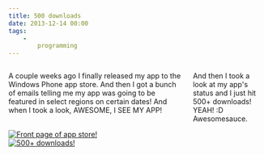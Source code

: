 ```yaml
---
title: 500 downloads
date: 2013-12-14 00:00
tags:
    -
        programming
---
```




<div class="row">
    <div class="small-12 columns">
		<p>
			A couple weeks ago I finally released my app to the Windows Phone app store. And then I got a bunch of emails telling me my app was going to be featured in select regions on certain dates! And when I took a look, AWESOME, I SEE MY APP!
		</p>
		<p>
			And then I took a look at my app's status and I just hit 500+ downloads! YEAH! :D Awesomesauce.
		</p>
    </div>
    <div class="small-12 medium-6 columns">
		<a class="fancybox center" rel="21days" href="http://i.imgur.com/2JCB0uI.png">
			<img src="http://i.imgur.com/2JCB0uI.png" alt="Front page of app store!"/>
		</a>
    </div>
    <div class="small-12 medium-6 columns">
		<a class="fancybox center" rel="21days" href="http://i.imgur.com/AiSmreB.png">
			<img src="http://i.imgur.com/AiSmreB.png" alt="500+ downloads!"/>
		</a>
    </div>
</div>
